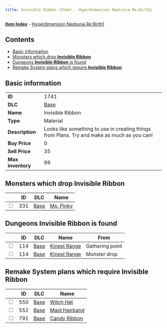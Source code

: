 ```yaml
---
title: Invisible Ribbon (Item) - Hyperdimension Neptunia Re;Birth1
---
```


[**Item Index**](/neptunia/rb1/item/index.html) - [Hyperdimension Neptunia Re;Birth1](/neptunia/rb1)

## Contents

- [Basic information](#basic-information)
- [Monsters which drop **Invisible Ribbon**](#monsters-which-drop-invisible-ribbon)
- [Dungeons **Invisible Ribbon** is found](#dungeons-invisible-ribbon-is-found)
- [Remake System plans which require **Invisible Ribbon**](#remake-system-plans-which-require-invisible-ribbon)

## Basic information

|   |   |
| -- | -- |
| **ID** | 1741 |
| **DLC** | [Base](/neptunia/rb1/dlc/1-base.html) |
| **Name** | Invisible Ribbon |
| **Type** | Material |
| **Description** | Looks like something to use in creating things from Plans. Try and make as much as you can! |
| **Buy Price** | 0 |
| **Sell Price** | 35 |
| **Max inventory** | 99 |


## Monsters which drop **Invisible Ribbon**

|    | ID | DLC | Name |
| -- | -- | --- | ---- |
| <input type="checkbox" id="rb1-monster-1-331" class="trackbox" /> | 331 | [Base](/neptunia/rb1/dlc/1-base.html) | [Ms. Pinky](/neptunia/rb1/monster/1-331-ms-pinky.html) |


## Dungeons **Invisible Ribbon** is found

|    | ID | DLC | Name | From |
| -- | -- | --- | ---- | ---- |
| <input type="checkbox" id="rb1-dungeon-1-114" class="trackbox" /> | 114 | [Base](/neptunia/rb1/dlc/1-base.html) | [Kinest Range](/neptunia/rb1/dungeon/1-114-kinest-range.html) | Gathering point |
| <input type="checkbox" id="rb1-dungeon-1-114" class="trackbox" /> | 114 | [Base](/neptunia/rb1/dlc/1-base.html) | [Kinest Range](/neptunia/rb1/dungeon/1-114-kinest-range.html) | Monster drop |


## Remake System plans which require **Invisible Ribbon**

|    | ID | DLC | Name |
| -- | -- | --- | ---- |
| <input type="checkbox" id="rb1-quest-1-550" class="trackbox" /> | 550 | [Base](/neptunia/rb1/dlc/1-base.html) | [Witch Hat](/neptunia/rb1/quest/1-550-witch-hat.html) |
| <input type="checkbox" id="rb1-quest-1-552" class="trackbox" /> | 552 | [Base](/neptunia/rb1/dlc/1-base.html) | [Maid Hairband](/neptunia/rb1/quest/1-552-maid-hairband.html) |
| <input type="checkbox" id="rb1-quest-1-791" class="trackbox" /> | 791 | [Base](/neptunia/rb1/dlc/1-base.html) | [Candy Ribbon](/neptunia/rb1/quest/1-791-candy-ribbon.html) |
